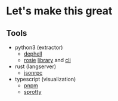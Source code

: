 # Let's make this great

## Tools
- python3 (extractor)
  - [dephell](https://dephell.org)
  - [rosie](https://rosie-lang.org/) [library](https://pypi.org/project/rosie/) and [cli](https://gitlab.com/rosie-pattern-language/rosie/blob/master/extra/examples/README.md)
- rust (langserver)
  - [jsonrpc](https://github.com/paritytech/jsonrpc#sub-projects)
- typescript (visualization)
  - [pnpm](https://pnpm.js.org)
  - [sprotty](https://github.com/eclipse/sprotty)
